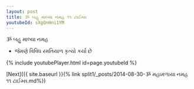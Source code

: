 ```yaml
---
layout: post
title: ૐ બહુ માલ્યા નમહ ૧૧ ટાઈમ્સ
youtubeId: sXgQnHni1YM
---
```

 
 
 ૐ બહુ માલ્યા નમહ  
 
 -  જેમણે વિવિધ રમતિયાળ કૃત્યો કર્યા છે 
 
  
 
  
 
 
 
 
 
 


{% include youtubePlayer.html id=page.youtubeId %}
 
[Next]({{ site.baseurl }}{% link  split1/_posts/2014-08-30-ૐ મહામળાયા નમહ ૧૧ ટાઈમ્સ.md%})
 
